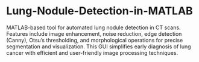 # Lung-Nodule-Detection-in-MATLAB
MATLAB-based tool for automated lung nodule detection in CT scans. Features include image enhancement, noise reduction, edge detection (Canny), Otsu’s thresholding, and morphological operations for precise segmentation and visualization. This GUI simplifies early diagnosis of lung cancer with efficient and user-friendly image processing techniques.
